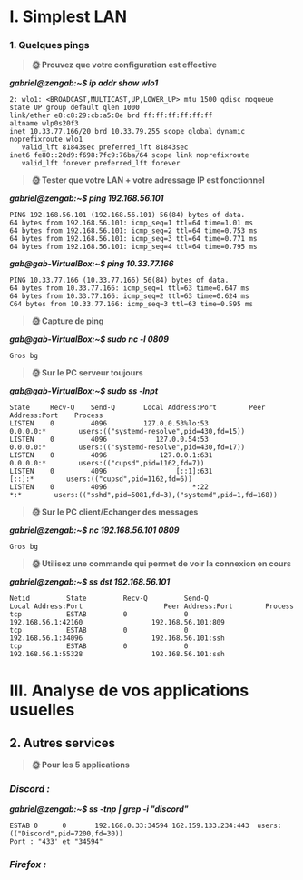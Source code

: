 # I. Simplest LAN

### **1. Quelques pings**

> **🌞 Prouvez que votre configuration est effective**

**_gabriel@zengab:~$ ip addr show wlo1_**

    2: wlo1: <BROADCAST,MULTICAST,UP,LOWER_UP> mtu 1500 qdisc noqueue state UP group default qlen 1000
    link/ether e8:c8:29:cb:a5:8e brd ff:ff:ff:ff:ff:ff
    altname wlp0s20f3
    inet 10.33.77.166/20 brd 10.33.79.255 scope global dynamic noprefixroute wlo1
       valid_lft 81843sec preferred_lft 81843sec
    inet6 fe80::20d9:f698:7fc9:76ba/64 scope link noprefixroute 
       valid_lft forever preferred_lft forever

> **🌞 Tester que votre LAN + votre adressage IP est fonctionnel**

**_gabriel@zengab:~$ ping 192.168.56.101_**

    PING 192.168.56.101 (192.168.56.101) 56(84) bytes of data.
    64 bytes from 192.168.56.101: icmp_seq=1 ttl=64 time=1.01 ms
    64 bytes from 192.168.56.101: icmp_seq=2 ttl=64 time=0.753 ms
    64 bytes from 192.168.56.101: icmp_seq=3 ttl=64 time=0.771 ms
    64 bytes from 192.168.56.101: icmp_seq=4 ttl=64 time=0.795 ms

**_gab@gab-VirtualBox:~$ ping 10.33.77.166_**

    PING 10.33.77.166 (10.33.77.166) 56(84) bytes of data.
    64 bytes from 10.33.77.166: icmp_seq=1 ttl=63 time=0.647 ms
    64 bytes from 10.33.77.166: icmp_seq=2 ttl=63 time=0.624 ms
    C64 bytes from 10.33.77.166: icmp_seq=3 ttl=63 time=0.595 ms

> **🌞 Capture de ping**

**_gab@gab-VirtualBox:~$ sudo nc -l 0809_**

    Gros bg

> **🌞 Sur le PC serveur toujours**

**_gab@gab-VirtualBox:~$ sudo ss -lnpt_**

    State     Recv-Q    Send-Q       Local Address:Port        Peer Address:Port    Process                                                                         
    LISTEN    0         4096         127.0.0.53%lo:53               0.0.0.0:*        users:(("systemd-resolve",pid=430,fd=15))                                      
    LISTEN    0         4096            127.0.0.54:53               0.0.0.0:*        users:(("systemd-resolve",pid=430,fd=17))                                      
    LISTEN    0         4096             127.0.0.1:631              0.0.0.0:*        users:(("cupsd",pid=1162,fd=7))                                                
    LISTEN    0         4096                 [::1]:631                 [::]:*        users:(("cupsd",pid=1162,fd=6))                                                
    LISTEN    0         4096                     *:22                     *:*        users:(("sshd",pid=5081,fd=3),("systemd",pid=1,fd=168))                        

> **🌞 Sur le PC client/Echanger des messages**

**_gabriel@zengab:~$ nc 192.168.56.101 0809_**

    Gros bg


> **🌞 Utilisez une commande qui permet de voir la connexion en cours**

**_gabriel@zengab:~$ ss dst 192.168.56.101_**

    Netid         State         Recv-Q         Send-Q                 Local Address:Port                    Peer Address:Port        Process         
    tcp           ESTAB         0              0                       192.168.56.1:42160                 192.168.56.101:809                         
    tcp           ESTAB         0              0                       192.168.56.1:34096                 192.168.56.101:ssh                         
    tcp           ESTAB         0              0                       192.168.56.1:55328                 192.168.56.101:ssh                         


# III. Analyse de vos applications usuelles

## 2. Autres services

> **🌞 Pour les 5 applications**

### _Discord :_ 

_**gabriel@zengab:~$ ss -tnp | grep -i "discord"**_

    ESTAB 0      0       192.168.0.33:34594 162.159.133.234:443  users:(("Discord",pid=7200,fd=30))
    Port : "433' et "34594"

### _Firefox :_